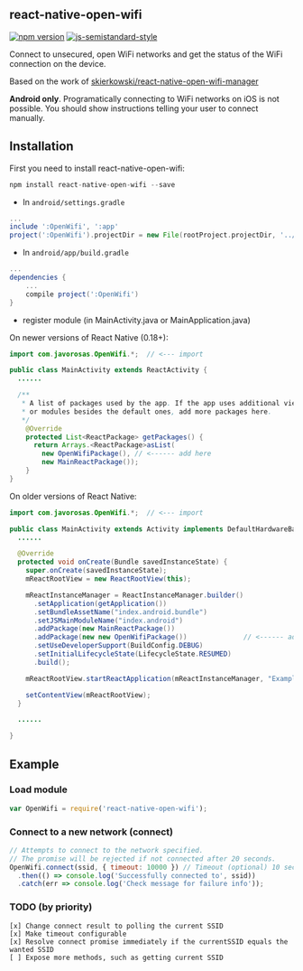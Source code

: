 ## react-native-open-wifi

[![npm version](https://badge.fury.io/js/react-native-open-wifi.svg)](https://badge.fury.io/js/react-native-open-wifi)
[![js-semistandard-style](https://img.shields.io/badge/code%20style-semistandard-brightgreen.svg?style=flat-square)](https://github.com/Flet/semistandard)

Connect to unsecured, open WiFi networks and get the status of the WiFi connection on the device.

Based on the work of [skierkowski/react-native-open-wifi-manager](https://github.com/skierkowski/react-native-wifi-manager)

**Android only**. Programatically connecting to WiFi networks on iOS is not possible. You should show instructions
telling your user to connect manually.

## Installation

First you need to install react-native-open-wifi:

```javascript
npm install react-native-open-wifi --save
```

* In `android/settings.gradle`

```gradle
...
include ':OpenWifi', ':app'
project(':OpenWifi').projectDir = new File(rootProject.projectDir, '../node_modules/react-native-open-wifi/android')
```

* In `android/app/build.gradle`

```gradle
...
dependencies {
    ...
    compile project(':OpenWifi')
}
```

* register module (in MainActivity.java or MainApplication.java)

On newer versions of React Native (0.18+):

```java
import com.javorosas.OpenWifi.*;  // <--- import

public class MainActivity extends ReactActivity {
  ......

  /**
   * A list of packages used by the app. If the app uses additional views
   * or modules besides the default ones, add more packages here.
   */
    @Override
    protected List<ReactPackage> getPackages() {
      return Arrays.<ReactPackage>asList(
        new OpenWifiPackage(), // <------ add here
        new MainReactPackage());
    }
}
```

On older versions of React Native:

```java
import com.javorosas.OpenWifi.*;  // <--- import

public class MainActivity extends Activity implements DefaultHardwareBackBtnHandler {
  ......

  @Override
  protected void onCreate(Bundle savedInstanceState) {
    super.onCreate(savedInstanceState);
    mReactRootView = new ReactRootView(this);

    mReactInstanceManager = ReactInstanceManager.builder()
      .setApplication(getApplication())
      .setBundleAssetName("index.android.bundle")
      .setJSMainModuleName("index.android")
      .addPackage(new MainReactPackage())
      .addPackage(new new OpenWifiPackage())              // <------ add here
      .setUseDeveloperSupport(BuildConfig.DEBUG)
      .setInitialLifecycleState(LifecycleState.RESUMED)
      .build();

    mReactRootView.startReactApplication(mReactInstanceManager, "ExampleRN", null);

    setContentView(mReactRootView);
  }

  ......

}
```

## Example

### Load module
```javascript
var OpenWifi = require('react-native-open-wifi');
```

### Connect to a new network (connect)
```javascript
// Attempts to connect to the network specified.
// The promise will be rejected if not connected after 20 seconds.
OpenWifi.connect(ssid, { timeout: 10000 }) // Timeout (optional) 10 seconds
  .then(() => console.log('Successfully connected to', ssid))
  .catch(err => console.log('Check message for failure info'));
```

### TODO (by priority)
```
[x] Change connect result to polling the current SSID
[x] Make timeout configurable
[x] Resolve connect promise immediately if the currentSSID equals the wanted SSID
[ ] Expose more methods, such as getting current SSID
```
